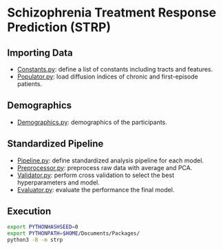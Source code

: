 # Schizophrenia Treatment Response Prediction (STRP)

## Importing Data

- [Constants.py](Constants.py): define a list of constants including tracts and features.
- [Populator.py](Populator.py): load diffusion indices of chronic and first-episode patients.

## Demographics

- [Demographics.py](Demographics.py): demographics of the participants.

## Standardized Pipeline

- [Pipeline.py](Pipeline.py): define standardized analysis pipeline for each model.
- [Preprocessor.py](Preprocessor.py): preprocess raw data with average and PCA.
- [Validator.py](Validator.py): perform cross validation to select the best hyperparameters and model.
- [Evaluator.py](Evaluator.py): evaluate the performance the final model.

## Execution

```bash
export PYTHONHASHSEED=0
export PYTHONPATH=$HOME/Documents/Packages/
python3 -B -m strp
```
